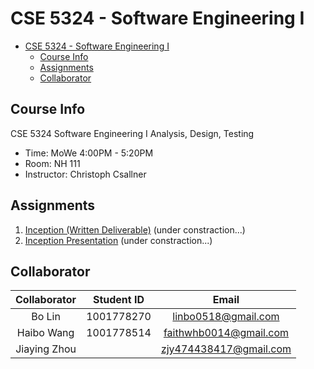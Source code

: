 # CSE 5324 - Software Engineering I

- [CSE 5324 - Software Engineering I](#cse-5324---software-engineering-i)
  - [Course Info](#course-info)
  - [Assignments](#assignments)
  - [Collaborator](#collaborator)

## Course Info

CSE 5324 Software Engineering I Analysis, Design, Testing

- Time: MoWe 4:00PM - 5:20PM
- Room: NH 111
- Instructor: Christoph Csallner

## Assignments

1. [Inception (Written Deliverable)](https://docs.google.com/document/d/1IJo2jN_k6EzOgV0dzUAQwwjNsBohCcDou44ztYv_84g/edit?usp=sharing) (under constraction...)
2. [Inception Presentation](https://docs.google.com/presentation/d/1myG6JJ37fxbQILkVfZJHq8xefceV-3GFdfXEm4fokws/edit?usp=sharing) (under constraction...)

## Collaborator

| Collaborator | Student ID |         Email          |
| :----------: | :--------: | :--------------------: |
|    Bo Lin    | 1001778270 |  linbo0518@gmail.com   |
|  Haibo Wang  | 1001778514 | faithwhb0014@gmail.com |
| Jiaying Zhou |            | zjy474438417@gmail.com |
